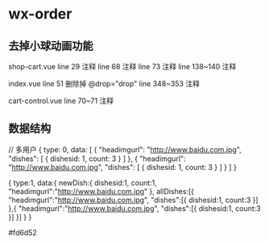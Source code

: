 # wx-order

## 去掉小球动画功能
shop-cart.vue
  line 29 注释
  line 68 注释
  line 73 注释
  line 138~140 注释

index.vue
  line 51 删除掉 @drop="drop"
  line 348~353 注释

cart-control.vue
  line 70~71 注释


## 数据结构
// 多用户
{
	type: 0,
	data: [
		{
			"headimgurl": "http://www.baidu.com.jpg",
			"dishes": [
				{
					dishesid: 1,
					count: 3
				}
			]
		},
		{
			"headimgurl": "http://www.baidu.com.jpg",
			"dishes": [
				{
					dishesid: 1,
					count: 3
				}
			]
		}
	]
}




{
	type:1,
	data:{
		newDish:{
			dishesid:1,
			count:1,
			"headimgurl":"http://www.baidu.com.jpg"
		},
		allDishes:[{
			"headimgurl":"http://www.baidu.com.jpg",
			"dishes":[{
				dishesid:1,
				count:3
			}]
		},{
			"headimgurl":"http://www.baidu.com.jpg",
			"dishes":[{
				dishesid:1,
				count:3
			}]
		}]
	}
}


#fd6d52
